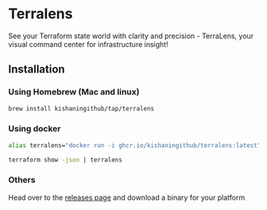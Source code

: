 # Terralens

See your Terraform state world with clarity and precision - TerraLens, your visual command center for infrastructure insight!

## Installation

### Using Homebrew (Mac and linux)

```bash
brew install kishaningithub/tap/terralens
```

### Using docker

```bash
alias terralens="docker run -i ghcr.io/kishaningithub/terralens:latest"

terraform show -json | terralens
```

### Others

Head over to the [releases page](https://github.com/kishaningithub/terralens/releases) and download a binary for your platform
